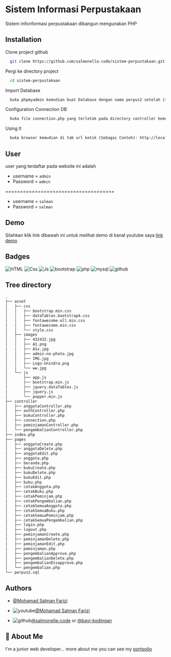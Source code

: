 
# Sistem Informasi Perpustakaan
Sistem infonformasi perpustakaan dibangun mengunakan PHP


## Installation

Clone project github

```bash
  git clone https://github.com/salmonella-code/sistem-perpustakaan.git
```

Pergi ke directory project

```bash
  cd sistem-perpustakaan
```

Import Database

```bash
  buka phpmyadmin kemudian buat Database dengan nama perpus2 setelah itu Import file perpus2 yang ada pada directory project ini untuk mendapatkan tabel beserta isi datanya.
```

Configuration Connection DB

```bash
  buka file connection.php yang terletak pada directory controller kemudian sesuaikan user, password, nama database yang telah kalian buat
```

Using It

```bash
  buka browser kemudian di tab url ketik (Sebagai Contoh): http://localhost/sistem-perpustakaan/   maka sistem akan otomatis menampilkan halaman login
  ```
  
## User

user yang terdaftar pada website ini adalah

- username = `admin`
- Password = `admin`

=====================================
- username = `salman`
- Password = `salman`

  
## Demo

Silahkan klik link dibawah ini untuk melihat demo di kanal youtube saya
[link demo](https://youtu.be/a7Oer7Vr7HE)  
## Badges

![HTML](https://img.shields.io/badge/HTML5-E34F26?style=for-the-badge&logo=html5&logoColor=white)
![Css](https://img.shields.io/badge/CSS3-1572B6?style=for-the-badge&logo=css3&logoColor=white)
![Js](https://img.shields.io/badge/JavaScript-323330?style=for-the-badge&logo=javascript&logoColor=F7DF1E)
![bootstrap](https://img.shields.io/badge/Bootstrap-563D7C?style=for-the-badge&logo=bootstrap&logoColor=white)
![php](https://img.shields.io/badge/PHP-777BB4?style=for-the-badge&logo=php&logoColor=white)
![mysql](https://img.shields.io/badge/MySQL-00000F?style=for-the-badge&logo=mysql&logoColor=white)
![github](https://img.shields.io/badge/GitHub-100000?style=for-the-badge&logo=github&logoColor=white)

## Tree directory
```bash
.
├── asset
│   ├── css
│   │   ├── bootstrap.min.css
│   │   ├── dataTables.bootstrap4.css
│   │   ├── fontawesome-all.min.css
│   │   ├── fontawesome.min.css
│   │   └── style.css
│   ├── images
│   │   ├── 432432.jpg
│   │   ├── A1.png
│   │   ├── A1x.jpg
│   │   ├── admin-no-photo.jpg
│   │   ├── IMG.jpg
│   │   ├── Logo-Unindra.png
│   │   └── ww.jpg
│   └── js
│       ├── app.js
│       ├── bootstrap.min.js
│       ├── jquery.dataTables.js
│       ├── jquery.js
│       └── popper.min.js
├── controller
│   ├── anggotaController.php
│   ├── authController.php
│   ├── bukuController.php
│   ├── connection.php
│   ├── peminjamanController.php
│   └── pengembalianController.php
├── index.php
├── pages
│   ├── anggotaCreate.php
│   ├── anggotaDelete.php
│   ├── anggotaEdit.php
│   ├── anggota.php
│   ├── beranda.php
│   ├── bukuCreate.php
│   ├── bukuDelete.php
│   ├── bukuEdit.php
│   ├── buku.php
│   ├── cetakAnggota.php
│   ├── cetakBuku.php
│   ├── cetakPeminjam.php
│   ├── cetakPengembalian.php
│   ├── cetakSemuaAnggota.php
│   ├── cetakSemuaBuku.php
│   ├── cetakSemuaPeminjam.php
│   ├── cetakSemuaPengembalian.php
│   ├── login.php
│   ├── logout.php
│   ├── peminjamanCreate.php
│   ├── peminjamanDelete.php
│   ├── peminjamanEdit.php
│   ├── peminjaman.php
│   ├── pengembalianApprove.php
│   ├── pengembalianDelete.php
│   ├── pengembalianDisapprove.php
│   └── pengembalian.php
└── perpus2.sql
```

  
## Authors

- [@Mohamad  Salman Farizi](https://github.com/salmonella-code)

- ![youtube](https://img.shields.io/badge/YouTube-FF0000?style=for-the-badge&logo=youtube&logoColor=white)[@Mohamad  Salman Farizi](https://www.youtube.com/channel/UCClEl5LDjLq9QNsjPinDztQ)

- ![github](https://img.shields.io/badge/GitHub-100000?style=for-the-badge&logo=github&logoColor=white)[@salmonella-code](https://github.com/salmonella-code) or [@bayi-kodingan](https://github.com/bayi-kodingan)

## 🚀 About Me
I'm a junior web developer... more about me you can see 
my [portpolio](https://bayi-kodingan.github.io/)

  
